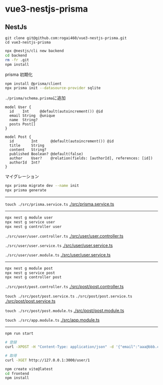 # vue3-nestjs-prisma

## NestJs

```
git clone git@github.com:rogai460/vue3-nestjs-prisma.git
cd vue3-nestjs-prisma
```

```bash
npx @nestjs/cli new backend
cd backend
rm -fr .git
npm install
```

prisma 初期化

```bash
npm install @prisma/client
npx prisma init --datasource-provider sqlite
```

`./prisma/schema.prisma`に追加

```prisma
model User {
  id    Int     @default(autoincrement()) @id
  email String  @unique
  name  String?
  posts Post[]
}

model Post {
  id        Int      @default(autoincrement()) @id
  title     String
  content   String?
  published Boolean? @default(false)
  author    User?    @relation(fields: [authorId], references: [id])
  authorId  Int?
}
```

マイグレーション

```bash
npx prisma migrate dev --name init
npx prisma generate
```

---

`touch ./src/prisma.service.ts`
[./src/prisma.service.ts](https://github.com/rogai460/vue3-nestjs-prisma/blob/main/backend/src/prisma.service.ts)

---

```bash
npx nest g module user
npx nest g service user
npx nest g controller user
```

`./src/user/user.controller.ts`
[./src/user/user.controller.ts](https://github.com/rogai460/vue3-nestjs-prisma/blob/main/backend/src/user/user.controller.ts)

`./src/user/user.service.ts`
[./src/user/user.service.ts](https://github.com/rogai460/vue3-nestjs-prisma/blob/main/backend/src/user/user.service.ts)

`./src/user/user.module.ts`
[./src/user/user.service.ts](https://github.com/rogai460/vue3-nestjs-prisma/blob/main/backend/src/user/user.module.ts)

---

```bash
npx nest g module post
npx nest g service post
npx nest g controller post
```

`./src/post/post.controller.ts`
[./src/post/post.controller.ts](https://github.com/rogai460/vue3-nestjs-prisma/blob/main/backend/src/post/post.controller.ts)

`touch ./src/post/post.service.ts`
`./src/post/post.service.ts`
[./src/post/post.service.ts](https://github.com/rogai460/vue3-nestjs-prisma/blob/main/backend/src/post/post.service.ts)

`touch ./src/post/post.module.ts`
[./src/post/post.module.ts](https://github.com/rogai460/vue3-nestjs-prisma/blob/main/backend/src/post/post.module.ts)

`touch ./src/app.module.ts`
[./src/app.module.ts](https://github.com/rogai460/vue3-nestjs-prisma/blob/main/backend/src/app.module.ts)

---

```bash
npm run start

# 登録
curl -XPOST -H "Content-Type: application/json" -d '{"email":"aaa@bbb.com","name":"jonson"}' http://127.0.0.1:3000/user

# 取得
curl -XGET http://127.0.0.1:3000/user/1
```


```bash
npm create vite@latest
cd frontend
npm install
```